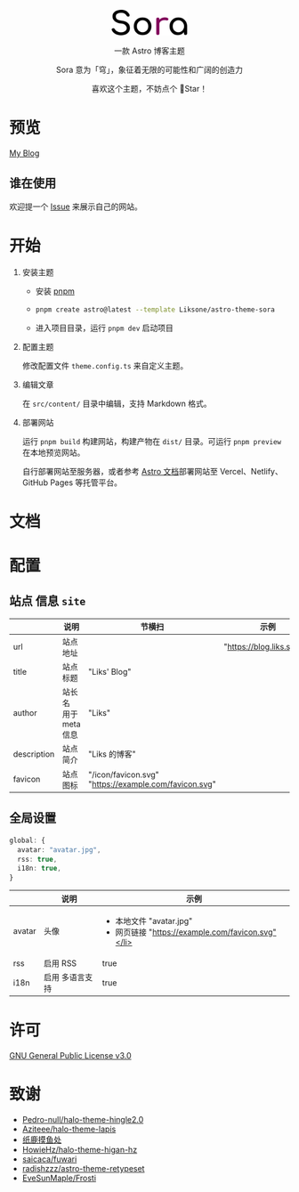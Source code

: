 <div align="center">
<p>
<img src="./docs/logo.svg" alt="logo" height="46" />
</p>
<p>一款 Astro 博客主题</p>
<p>Sora 意为「穹」，象征着无限的可能性和广阔的创造力</p>
<p>喜欢这个主题，不妨点个 🌟Star！</p>
</div>

# 预览

[My Blog](https://blog.liks.space)

## 谁在使用

欢迎提一个 [Issue](https://github.com/Liksone/astro-theme-sora/issues/new?template=addWebsite.yml) 来展示自己的网站。

# 开始

1. 安装主题

   - 安装 [pnpm](https://pnpm.io/installation)
   - ```bash
     pnpm create astro@latest --template Liksone/astro-theme-sora
     ```

   - 进入项目目录，运行 `pnpm dev` 启动项目

2. 配置主题

   修改配置文件 `theme.config.ts` 来自定义主题。

3. 编辑文章

   在 `src/content/` 目录中编辑，支持 Markdown 格式。

4. 部署网站

   运行 `pnpm build` 构建网站，构建产物在 `dist/` 目录。可运行 `pnpm preview` 在本地预览网站。

   自行部署网站至服务器，或者参考 [Astro 文档](https://docs.astro.build/en/guides/deploy/)部署网站至 Vercel、Netlify、GitHub Pages 等托管平台。

# 文档

# 配置

## 站点 信息 `site`

|             | 说明                       | 节横扫                                                     | 示例                      |
| ----------- | -------------------------- | ---------------------------------------------------------- | ------------------------- |
| url         | 站点地址                   |                                                            | "https://blog.liks.space" |
| title       | 站点标题                   | "Liks' Blog"                                               |
| author      | 站长名 <br> 用于 meta 信息 | "Liks"                                                     |
| description | 站点简介                   | "Liks 的博客"                                              |
| favicon     | 站点图标                   | "/icon/favicon.svg" <br> "https://example.com/favicon.svg" |

## 全局设置

```typescript
global: {
  avatar: "avatar.jpg",
  rss: true,
  i18n: true,
}
```

|        | 说明            | 示例                                                                                       |
| ------ | --------------- | ------------------------------------------------------------------------------------------ |
| avatar | 头像            | <ul><li>本地文件 "avatar.jpg"</li><li>网页链接 "https://example.com/favicon.svg"</li></ul> |
| rss    | 启用 RSS        | true                                                                                       |
| i18n   | 启用 多语言支持 | true                                                                                       |
# 许可

[GNU General Public License v3.0](https://github.com/Liksone/astro-theme-sora/blob/main/LICENSE)

# 致谢

- [Pedro-null/halo-theme-hingle2.0](https://github.com/Pedro-null/halo-theme-hingle2.0)
- [Aziteee/halo-theme-lapis](https://github.com/Aziteee/halo-theme-lapis)
- [纸鹿摸鱼处](https://blog.zhilu.cyou/)
- [HowieHz/halo-theme-higan-hz](https://github.com/HowieHz/halo-theme-higan-hz)
- [saicaca/fuwari](https://github.com/saicaca/fuwari)
- [radishzzz/astro-theme-retypeset](https://github.com/radishzzz/astro-theme-retypeset)
- [EveSunMaple/Frosti](https://github.com/EveSunMaple/Frosti)


